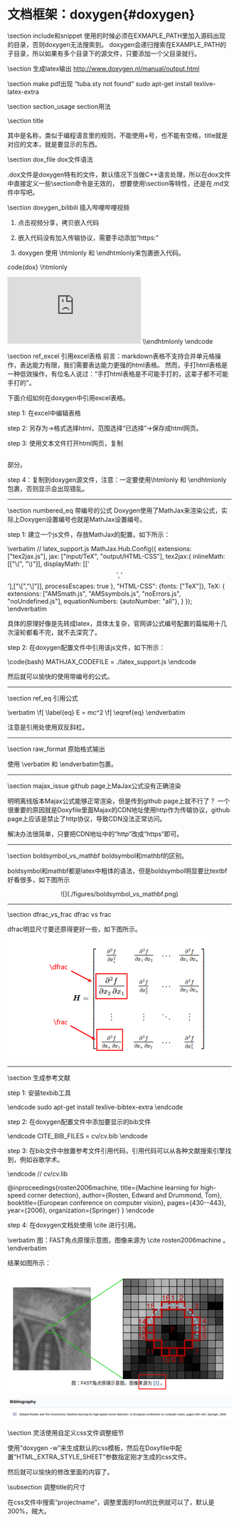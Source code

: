 文档框架：doxygen{#doxygen}
=========================

\section include和snippet
使用的时候必须在EXMAPLE_PATH里加入源码出现的目录，否则doxygen无法搜索到。
doxygen会递归搜索在EXAMPLE_PATH的子目录，所以如果有多个目录下的源文件，只要添加一个父目录就行。

\section 生成latex输出
http://www.doxygen.nl/manual/output.html

\section make pdf出现 “tuba.sty not found“
sudo apt-get install texlive-latex-extra

\section section_usage section用法

\\section <name> title

其中<name>是名称，类似于编程语言里的规则，不能使用+号，也不能有空格，title就是对应的文本，就是要显示的东西。

\section dox_file dox文件语法

.dox文件是doxygen特有的文件，默认情况下当做C++语言处理，所以在dox文件中直接定义一些\\section命令是无效的，
想要使用\\section等特性，还是在.md文件中写吧。

\section doxygen_bilibili 插入哔哩哔哩视频

1. 点击视频分享，拷贝嵌入代码

2. 嵌入代码没有加入传输协议，需要手动添加“https:”

3. doxygen 使用 \\htmlonly 和 \\endhtmlonly来包裹嵌入代码。

code{dox}
\\htmlonly
<iframe src="https://player.bilibili.com/player.html?aid=97804448&bvid=BV1fE411w7ac&cid=166959951&page=1" scrolling="no" border="0" frameborder="no" framespacing="0" allowfullscreen="true"> </iframe>
\\endhtmlonly
\endcode

\section ref_excel 引用excel表格
前言：markdown表格不支持合并单元格操作，表达能力有限，我们需要表达能力更强的html表格。
然而，手打html表格是一种低效操作，有位名人说过：“手打html表格是不可能手打的，这辈子都不可能手打的”。

下面介绍如何在doxygen中引用excel表格。

step 1: 在excel中编辑表格

step 2: 另存为->格式选择html，范围选择“已选择”->保存成html网页。

step 3: 使用文本文件打开html网页，复制<table></table>部分。

step 4：复制到doxygen源文件，注意：一定要使用\\htmlonly 和 \\endhtmlonly包裹，否则显示会出现错乱。

<hr>
\section numbered_eq 带编号的公式
Doxygen使用了MathJax来渲染公式，实际上Doxygen设置编号也就是MathJax设置编号。

step 1: 建立一个js文件，存放MathJax的配置，如下所示：

\verbatim
// latex_support.js
MathJax.Hub.Config({
    extensions: ["tex2jax.js"],
    jax: ["input/TeX", "output/HTML-CSS"],
    tex2jax:{
        inlineMath: [["\\(", "\\)"]],
        displayMath: [['$$','$$'],["\\[","\\]"]],
        processEscapes: true
    },
    "HTML-CSS": {fonts: ["TeX"]},
    TeX: {
        extensions: ["AMSmath.js", "AMSsymbols.js", "noErrors.js", "noUndefined.js"],
        equationNumbers: {autoNumber: "all"},
    }
});
\endverbatim

具体的原理好像是先转成latex，具体太复杂，官网讲公式编号配置的篇幅用十几次滚轮都看不完，就不去深究了。

step 2: 在doxygen配置文件中引用该js文件，如下所示：

\code{bash}
MATHJAX_CODEFILE = ./latex_support.js
\endcode

然后就可以愉快的使用带编号的公式。

<hr>
\section ref_eq 引用公式

\verbatim
    \f[
        \label{eq}
        E = mc^2
    \f]
    \\eqref{eq}
\endverbatim

注意是引用处使用双反斜杠。

<hr>
\section raw_format 原始格式输出

使用 \\verbatim 和 \\endverbatim包裹。

<hr>
\section majax_issue github page上MaJax公式没有正确渲染

明明离线版本Majax公式能够正常渲染，但是传到github page上就不行了？
一个很重要的原因就是Doxyfile里面Majax的CDN地址使用http作为传输协议，github page上应该是禁止了http协议，导致CDN没法正常访问。

解决办法很简单，只要把CDN地址中的“http”改成“https”即可。

<hr>
\section boldsymbol_vs_mathbf boldsymbol和mathbf的区别。

boldsymbol和mathbf都是latex中粗体的语法，但是boldsymbol明显要比textbf好看很多，如下图所示
<center>
![](./figures/boldsymbol_vs_mathbf.png)
</center>

<hr>
\section dfrac_vs_frac dfrac vs frac

dfrac明显尺寸要还原得更好一些，如下图所示。
![](./figures/dfrac_vs_frac.png)

<hr>
\section 生成参考文献

step 1: 安装texbib工具

\endcode
sudo apt-get install texlive-bibtex-extra
\endcode

step 2: 在doxygen配置文件中添加要显示的bib文件

\endcode
CITE_BIB_FILES         = cv/cv.bib
\endcode

step 3: 在bib文件中放置参考文件引用代码，引用代码可以从各种文献搜索引擎找到，例如谷歌学术。

\endcode
// cv/cv.lib

@inproceedings{rosten2006machine,
  title={Machine learning for high-speed corner detection},
  author={Rosten, Edward and Drummond, Tom},
  booktitle={European conference on computer vision},
  pages={430--443},
  year={2006},
  organization={Springer}
}
\endcode

step 4: 在doxygen文档处使用 \\cite 进行引用。

\verbatim
图：FAST角点原理示意图，图像来源为 \cite rosten2006machine 。
\endverbatim

结果如图所示：

![](./figures/doxygen_cite_bib_01.png)

![](./figures/doxygen_cite_bib_02.png)

\section 灵活使用自定义css文件调整细节

使用“doxygen -w”来生成默认的css模板，然后在Doxyfile中配置“HTML_EXTRA_STYLE_SHEET”参数指定刚才生成的css文件。

然后就可以愉快的修改里面的内容了。

\subsection 调整title的尺寸

在css文件中搜索“projectname”，调整里面的font的比例就可以了，默认是300%，贼大。